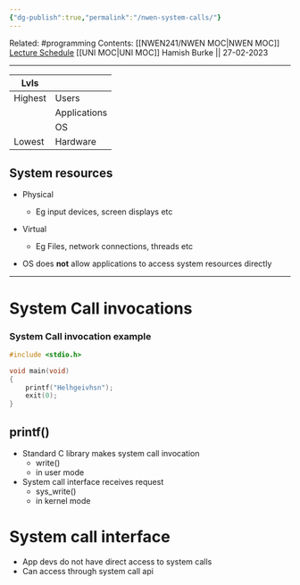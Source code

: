```yaml
---
{"dg-publish":true,"permalink":"/nwen-system-calls/"}
---
```


Related: #programming 
Contents: [[NWEN241/NWEN MOC\|NWEN MOC]]
[Lecture Schedule](https://ecs.wgtn.ac.nz/Courses/NWEN241_2023T1/LectureSchedule)
[[UNI MOC\|UNI MOC]]
Hamish Burke || 27-02-2023
***

| Lvls    |              |
| ------- | ------------ |
| Highest | Users        |
|         | Applications |
|         | OS           |
| Lowest  | Hardware     |


## System resources
- Physical
	- Eg input devices, screen displays etc
- Virtual
	- Eg Files, network connections, threads etc


- OS does **not** allow applications to access system resources directly

***

# System Call invocations

### System Call invocation example

```C
#include <stdio.h>

void main(void)
{
	printf("Helhgeivhsn");
	exit(0);
}
```

## printf()
- Standard C library makes system call invocation
	- write()
	- in user mode
- System call interface receives request
	- sys_write()
	- in kernel mode



# System call interface
- App devs do not have direct access to system calls
- Can access through system call api

